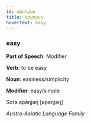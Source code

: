 ```yaml
---
id: opunyun
title: opunyun
hoverText: easy
---
```


### easy

**Part of Speech**: Modifier

**Verb**: to be easy

**Noun**: easiness/simplicity

**Modifier**: easy/simple

Sora apəŋjəŋ [apəŋjəŋ]

*Austro-Asiatic Language Family*